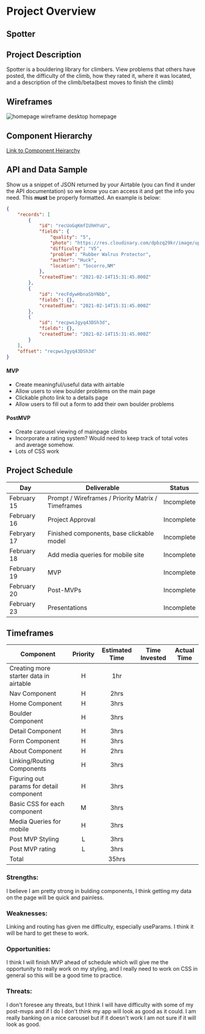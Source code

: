 # Project Overview

## Spotter

## Project Description

Spotter is a bouldering library for climbers. View problems that others have posted, the difficulty of the climb, how they rated it, where it was located, and a description of the climb/beta(best moves to finish the climb)

## Wireframes
![homepage wireframe](https://res.cloudinary.com/dpbzq29kr/image/upload/v1613336079/Screen_Shot_2021-02-14_at_3.54.15_PM_cifxcr.png) desktop homepage

## Component Hierarchy
[Link to Component Heirarchy](https://res.cloudinary.com/dpbzq29kr/image/upload/v1613334595/Screen_Shot_2021-02-14_at_3.29.40_PM_dbzoup.png)

## API and Data Sample

Show us a snippet of JSON returned by your Airtable (you can find it under the API documentation) so we know you can access it and get the info you need. This __must__ be properly formatted. An example is below:

```json
{
    "records": [
        {
            "id": "recUoGqKmfIUhHYuU",
            "fields": {
                "quality": "5",
                "photo": "https://res.cloudinary.com/dpbzq29kr/image/upload/v1613317217/Screenshot_20210214-103820_2_ctmrr7.png",
                "difficulty": "V5",
                "problem": "Rubber Walrus Protector",
                "author": "Huck",
                "location": "Socorro,NM"
            },
            "createdTime": "2021-02-14T15:31:45.000Z"
        },
        {
            "id": "recFdywHbnaSbYNbb",
            "fields": {},
            "createdTime": "2021-02-14T15:31:45.000Z"
        },
        {
            "id": "recpwsJgyq43DSh3d",
            "fields": {},
            "createdTime": "2021-02-14T15:31:45.000Z"
        }
    ],
    "offset": "recpwsJgyq43DSh3d"
}
```

#### MVP 

- Create meaningful/useful data with airtable
- Allow users to view boulder problems on the main page
- Clickable photo link to a details page
- Allow users to fill out a form to add their own boulder problems

#### PostMVP  


- Create carousel viewing of mainpage climbs
- Incorporate a rating system? Would need to keep track of total votes and average somehow.
- Lots of CSS work


## Project Schedule

|  Day | Deliverable | Status
|---|---| ---|
|February 15| Prompt / Wireframes / Priority Matrix / Timeframes | Incomplete
|February 16| Project Approval | Incomplete
|Febryary 17| Finished components, base clickable model| Incomplete
|February 18| Add media queries for mobile site| Incomplete
|February 19| MVP| Incomplete
|February 20| Post-MVPs | Incomplete
|February 23| Presentations | Incomplete

## Timeframes

| Component | Priority | Estimated Time | Time Invested | Actual Time |
| --- | :---: |  :---: | :---: | :---: |
| Creating more starter data in airtable | H | 1hr| | |
| Nav Component| H | 2hrs| |  |
| Home Component|H|3hrs| | |
| Boulder Component|H|3hrs| | |
| Detail Component|H|3hrs| | |
| Form Component|H|3hrs| | |
| About Component|H|2hrs| | |
| Linking/Routing Components|H|3hrs| | |
| Figuring out params for detail component|H| 3hrs| | |
| Basic CSS for each component|M| 3hrs| | |
| Media Queries for mobile|H| 3hrs| | |
| Post MVP Styling |L|3hrs| | |
| Post MVP rating |L|3hrs| | |
| Total |  | 35hrs| | |

### Strengths:
I believe I am pretty strong in bulding components, I think getting my data on the page will be quick and painless.
### Weaknesses:
Linking and routing has given me difficulty, especially useParams. I think it will be hard to  get these to work.
### Opportunities:
I think I will finish MVP ahead of schedule which will give me the opportunity to really work on my styling, and I really need to work on CSS in general so this will be a good time to practice.
### Threats:
I don't foresee any threats, but I think I will have difficulty with some of my post-mvps and if I do I don't think my app will look as good as it could. I am really banking on a nice carousel but if it doesn't work I am not sure if it will look as good.
